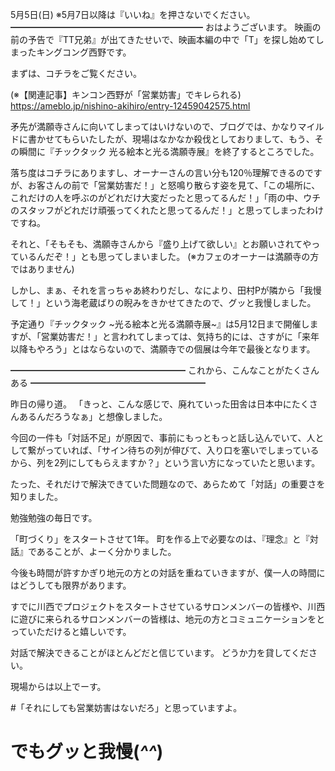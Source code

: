 5月5日(日) ※5月7日以降は『いいね』を押さないでください。
━━━━━━━━━━━━━━━━━━━━━━
おはようございます。
映画の前の予告で『TT兄弟』が出てきたせいで、映画本編の中で「T」を探し始めてしまったキングコング西野です。

まずは、コチラをご覧ください。

(※【関連記事】キンコン西野が「営業妨害」でキレられる)
https://ameblo.jp/nishino-akihiro/entry-12459042575.html

矛先が満願寺さんに向いてしまってはいけないので、ブログでは、かなりマイルドに書かせてもらいたしたが、現場はなかなか殺伐としておりまして、もう、その瞬間に『チックタック 光る絵本と光る満願寺展』を終了するところでした。

落ち度はコチラにありますし、オーナーさんの言い分も120％理解できるのですが、お客さんの前で「営業妨害だ！」と怒鳴り散らす姿を見て、「この場所に、これだけの人を呼ぶのがどれだけ大変だったと思ってるんだ！」「雨の中、ウチのスタッフがどれだけ頑張ってくれたと思ってるんだ！」と思ってしまったわけですね。

それと、「そもそも、満願寺さんから『盛り上げて欲しい』とお願いされてやっているんだぞ！」とも思ってしまいました。
(※カフェのオーナーは満願寺の方ではありません)

しかし、まぁ、それを言っちゃあ終わりだし、なにより、田村Pが隣から「我慢して！」という海老蔵ばりの睨みをきかせてきたので、グッと我慢しました。

予定通り『チックタック ~光る絵本と光る満願寺展~』は5月12日まで開催しますが、「営業妨害だ！」と言われてしまっては、気持ち的には、さすがに「来年以降もやろう」とはならないので、満願寺での個展は今年で最後となります。

━━━━━━━━━━━━━━━━━━━━
これから、こんなことがたくさんある
━━━━━━━━━━━━━━━━━━━━

昨日の帰り道。
「きっと、こんな感じで、廃れていった田舎は日本中にたくさんあるんだろうなぁ」と想像しました。

今回の一件も「対話不足」が原因で、事前にもっともっと話し込んでいて、人として繋がっていれば、「サイン待ちの列が伸びて、入り口を塞いでしまっているから、列を2列にしてもらえますか？」という言い方になっていたと思います。

たった、それだけで解決できていた問題なので、あらためて「対話」の重要さを知りました。

勉強勉強の毎日です。

「町づくり」をスタートさせて1年。
町を作る上で必要なのは、『理念』と『対話』であることが、よーく分かりました。

今後も時間が許すかぎり地元の方との対話を重ねていきますが、僕一人の時間にはどうしても限界があります。

すでに川西でプロジェクトをスタートさせているサロンメンバーの皆様や、川西に遊びに来られるサロンメンバーの皆様は、地元の方とコミュニケーションをとっていただけると嬉しいです。

対話で解決できることがほとんどだと信じています。
どうか力を貸してください。

現場からは以上でーす。


#「それにしても営業妨害はないだろ」と思っていますよ。
# でもグッと我慢(*^^*)
